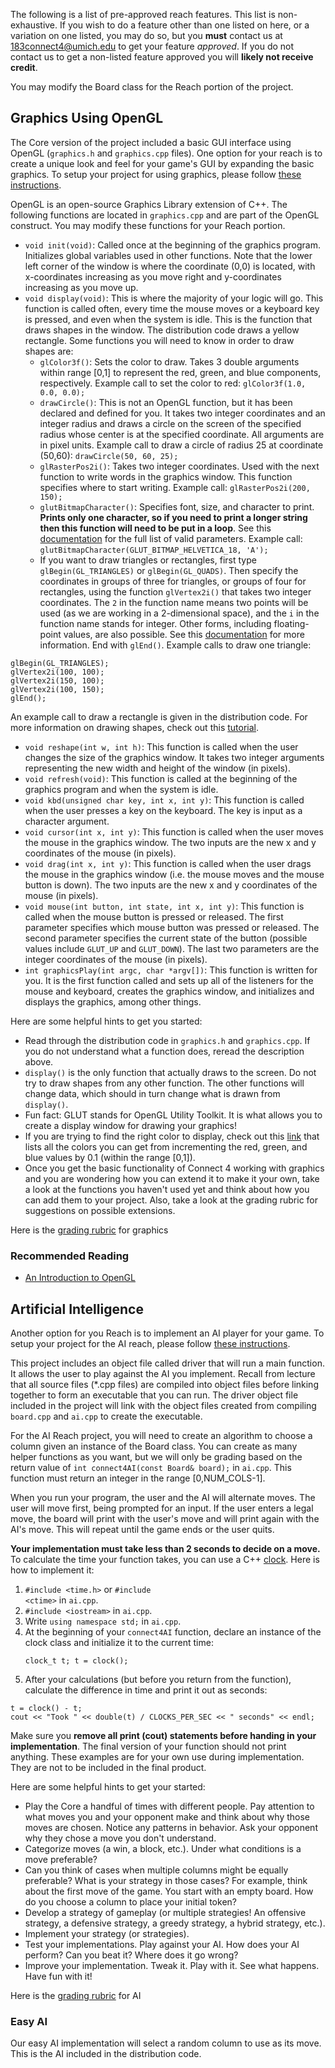 The following is a list of pre-approved reach features. This list is non-exhaustive. If you wish to do a feature other than one listed on here, or a variation on one listed, you may do so, but you **must** contact us at 183connect4@umich.edu to get your feature _approved_. If you do not contact us to get a non-listed feature approved you will **likely not receive credit**.

You may modify the Board class for the Reach portion of the project.

## Graphics Using OpenGL

The Core version of the project included a basic GUI interface using OpenGL (<code>graphics.h</code> and <code>graphics.cpp</code> files). One option for your reach is to create a unique look and feel for your game's GUI by expanding the basic graphics. To setup your project for using graphics, please follow [these instructions](Getting-Started#project-setup-for-graphics).

OpenGL is an open-source Graphics Library extension of C++. The following functions are located in <code>graphics.cpp</code> and are part of the OpenGL construct. You may modify these functions for your Reach portion.

* <code>void init(void)</code>: Called once at the beginning of the graphics program. Initializes global variables used in other functions. Note that the lower left corner of the window is where the coordinate (0,0) is located, with x-coordinates increasing as you move right and y-coordinates increasing as you move up.
* <code>void display(void)</code>: This is where the majority of your logic will go. This function is called often, every time the mouse moves or a keyboard key is pressed, and even when the system is idle. This is the function that draws shapes in the window. The distribution code draws a yellow rectangle. Some functions you will need to know in order to draw shapes are:
  * <code>glColor3f()</code>: Sets the color to draw. Takes 3 double arguments within range [0,1] to represent the red, green, and blue components, respectively. Example call to set the color to red: <code>glColor3f(1.0, 0.0, 0.0);</code>
  * <code>drawCircle()</code>: This is not an OpenGL function, but it has been declared and defined for you. It takes two integer coordinates and an integer radius and draws a circle on the screen of the specified radius whose center is at the specified coordinate. All arguments are in pixel units. Example call to draw a circle of radius 25 at coordinate (50,60): <code>drawCircle(50, 60, 25);</code>
  * <code>glRasterPos2i()</code>: Takes two integer coordinates. Used with the next function to write words in the graphics window. This function specifies where to start writing. Example call: <code>glRasterPos2i(200, 150);</code>
  * <code>glutBitmapCharacter()</code>: Specifies font, size, and character to print. **Prints only one character, so if you need to print a longer string then this function will need to be put in a loop**. See this [documentation](https://www.opengl.org/documentation/specs/glut/spec3/node76.html) for the full list of valid parameters. Example call: <code>glutBitmapCharacter(GLUT_BITMAP_HELVETICA_18, 'A');</code>
  * If you want to draw triangles or rectangles, first type <code>glBegin(GL_TRIANGLES)</code> or <code>glBegin(GL_QUADS)</code>. Then specify the coordinates in groups of three for triangles, or groups of four for rectangles, using the function <code>glVertex2i()</code> that takes two integer coordinates. The <code>2</code> in the function name means two points will be used (as we are working in a 2-dimensional space), and the <code>i</code> in the function name stands for integer. Other forms, including floating-point values, are also possible. See this [documentation](https://www.opengl.org/sdk/docs/man2/xhtml/glVertex.xml) for more information. End with <code>glEnd()</code>. Example calls to draw one triangle:
<pre><code>glBegin(GL_TRIANGLES);
glVertex2i(100, 100);
glVertex2i(150, 100);
glVertex2i(100, 150);
glEnd();</code></pre>
  An example call to draw a rectangle is given in the distribution code. For more information on drawing shapes, check out this [tutorial](http://www.falloutsoftware.com/tutorials/gl/gl2p5.htm).
* <code>void reshape(int w, int h)</code>: This function is called when the user changes the size of the graphics window. It takes two integer arguments representing the new width and height of the window (in pixels).
* <code>void refresh(void)</code>: This function is called at the beginning of the graphics program and when the system is idle.
* <code>void kbd(unsigned char key, int x, int y)</code>: This function is called when the user presses a key on the keyboard. The key is input as a character argument.
* <code>void cursor(int x, int y)</code>: This function is called when the user moves the mouse in the graphics window. The two inputs are the new x and y coordinates of the mouse (in pixels).
* <code>void drag(int x, int y)</code>: This function is called when the user drags the mouse in the graphics window (i.e. the mouse moves and the mouse button is down). The two inputs are the new x and y coordinates of the mouse (in pixels).
* <code>void mouse(int button, int state, int x, int y)</code>: This function is called when the mouse button is pressed or released. The first parameter specifies which mouse button was pressed or released. The second parameter specifies the current state of the button (possible values include <code>GLUT_UP</code> and <code>GLUT_DOWN</code>). The last two parameters are the integer coordinates of the mouse (in pixels).
* <code>int graphicsPlay(int argc, char *argv[])</code>: This function is written for you. It is the first function called and sets up all of the listeners for the mouse and keyboard, creates the graphics window, and initializes and displays the graphics, among other things.

Here are some helpful hints to get you started:
* Read through the distribution code in <code>graphics.h</code> and <code>graphics.cpp</code>. If you do not understand what a function does, reread the description above.
* <code>display()</code> is the only function that actually draws to the screen. Do not try to draw shapes from any other function. The other functions will change data, which should in turn change what is drawn from <code>display()</code>.
* Fun fact: GLUT stands for OpenGL Utility Toolkit. It is what allows you to create a display window for drawing your graphics!
* If you are trying to find the right color to display, check out this [link](https://tug.org/pracjourn/2007-4/walden/color.pdf) that lists all the colors you can get from incrementing the red, green, and blue values by 0.1 (within the range [0,1]).
* Once you get the basic functionality of Connect 4 working with graphics and you are wondering how you can extend it to make it your own, take a look at the functions you haven't used yet and think about how you can add them to your project. Also, take a look at the grading rubric for suggestions on possible extensions.

Here is the [grading rubric](Grading#graphics) for graphics

### Recommended Reading

* [An Introduction to OpenGL](http://www.glprogramming.com/red/chapter01.html)

## Artificial Intelligence

Another option for you Reach is to implement an AI player for your game. To setup your project for the AI reach, please follow [these instructions](Getting-Started#project-setup-for-ai-reach). 

This project includes an object file called driver that will run a main function. It allows the user to play against the AI you implement. Recall from lecture that all source files (*.cpp files) are compiled into object files before linking together to form an executable that you can run. The driver object file included in the project will link with the object files created from compiling <code>board.cpp</code> and <code>ai.cpp</code> to create the executable.

For the AI Reach project, you will need to create an algorithm to choose a column given an instance of the Board class. You can create as many helper functions as you want, but we will only be grading based on the return value of <code>int connect4AI(const Board& board);</code> in <code>ai.cpp</code>. This function must return an integer in the range [0,NUM_COLS-1].

When you run your program, the user and the AI will alternate moves. The user will move first, being prompted for an input. If the user enters a legal move, the board will print with the user's move and will print again with the AI's move. This will repeat until the game ends or the user quits.

**Your implementation must take less than 2 seconds to decide on a move.** To calculate the time your function takes, you can use a C++ [clock](http://www.cplusplus.com/reference/ctime/clock/). Here is how to implement it:  
1. <code>#include &lt;time.h&gt;</code> or <code>#include &lt;ctime&gt;</code> in <code>ai.cpp</code>.  
2. <code>#include &lt;iostream&gt;</code> in <code>ai.cpp</code>.  
3. Write <code>using namespace std;</code> in <code>ai.cpp</code>.  
4. At the beginning of your <code>connect4AI</code> function, declare an instance of the clock class and initialize it to the current time:  <pre><code>clock_t t;
t = clock();</code></pre>
5. After your calculations (but before you return from the function), calculate the difference in time and print it out as seconds:
<pre><code>t = clock() - t;
cout &lt;&lt; "Took " &lt;&lt; double(t) / CLOCKS_PER_SEC &lt;&lt; " seconds" &lt;&lt; endl;</code></pre>
Make sure you **remove all print (cout) statements before handing in your implementation**. The final version of your function should not print anything. These examples are for your own use during implementation. They are not to be included in the final product.

Here are some helpful hints to get your started:
* Play the Core a handful of times with different people. Pay attention to what moves you and your opponent make and think about why those moves are chosen. Notice any patterns in behavior. Ask your opponent why they chose a move you don't understand.
* Categorize moves (a win, a block, etc.). Under what conditions is a move preferable? 
* Can you think of cases when multiple columns might be equally preferable? What is your strategy in those cases? For example, think about the first move of the game. You start with an empty board. How do you choose a column to place your initial token?
* Develop a strategy of gameplay (or multiple strategies! An offensive strategy, a defensive strategy, a greedy strategy, a hybrid strategy, etc.).
* Implement your strategy (or strategies).
* Test your implementations. Play against your AI. How does your AI perform? Can you beat it? Where does it go wrong?
* Improve your implementation. Tweak it. Play with it. See what happens. Have fun with it!

Here is the [grading rubric](Grading#artificial_intelligence) for AI

### Easy AI

Our easy AI implementation will select a random column to use as its move. This is the AI included in the distribution code.